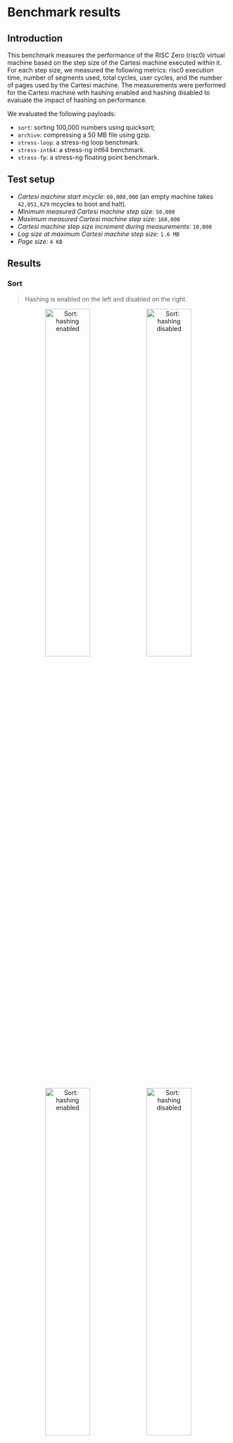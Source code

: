 # Benchmark results

## Introduction

This benchmark measures the performance of the RISC Zero (risc0) virtual machine based on the step size of the Cartesi machine executed within it. For each step size, we measured the following metrics: risc0 execution time, number of segments used, total cycles, user cycles, and the number of pages used by the Cartesi machine. The measurements were performed for the Cartesi machine with hashing enabled and hashing disabled to evaluate the impact of hashing on performance.

We evaluated the following payloads:
- `sort`: sorting 100,000 numbers using quicksort;
- `archive`: compressing a 50 MB file using gzip.
- `stress-loop`: a stress-ng loop benchmark.
- `stress-int64`: a stress-ng int64 benchmark.
- `stress-fp`: a stress-ng floating point benchmark.

## Test setup

- *Cartesi machine start mcycle*: `60,000,000` (an empty machine takes `42,051,629` mcycles to boot and halt).
- *Minimum measured Cartesi machine step size*: `50,000`
- *Maximum measured Cartesi machine step size*: `160,000`
- *Cartesi machine step size increment during measurements*: `10,000`
- *Log size at maximum Cartesi machine step size*: `1.6 MB`
- *Page size*: `4 KB`

## Results

### Sort

> Hashing is enabled on the left and disabled on the right.

<p align="center">
  <img src="sort_combined.png" alt="Sort: hashing enabled" width="45%">
  <img src="sort_nohash.png" alt="Sort: hashing disabled" width="45%">
</p>

<p align="center">
  <img src="sort_pages_combined.png" alt="Sort: hashing enabled" width="45%">
  <img src="sort_pages_nohash.png" alt="Sort: hashing disabled" width="45%">
</p>

**Memory touches, with hashing enabled**

<img src="sort_touches_combined.png" alt="Sort: hashing enabled">
<img src="sort_memory_combined.png" alt="Sort: hashing enabled">
<img src="sort_tlb_combined.png" alt="Sort: hashing enabled">

### Archive

> Hashing is enabled on the left and disabled on the right.

<p align="center">
  <img src="archive_combined.png" alt="Archive: hashing enabled" width="45%">
  <img src="archive_nohash.png" alt="Archive: hashing disabled" width="45%">
</p>

<p align="center">
  <img src="archive_pages_combined.png" alt="Archive: hashing enabled" width="45%">
  <img src="archive_pages_nohash.png" alt="Archive: hashing disabled" width="45%">
</p>

**Memory touches, with hashing enabled**

<img src="archive_touches_combined.png" alt="Archive: hashing enabled">
<img src="archive_memory_combined.png" alt="Archive: hashing enabled">
<img src="archive_tlb_combined.png" alt="Archive: hashing enabled">

### stress-loop

> Hashing is enabled on the left and disabled on the right.

<p align="center">
  <img src="stress_loop_combined.png" alt="stress-loop: hashing enabled" width="45%">
  <img src="stress_loop_nohash.png" alt="stress-loop: hashing disabled" width="45%">
</p>

<p align="center">
  <img src="stress_loop_pages_combined.png" alt="stress-loop: hashing enabled" width="45%">
  <img src="stress_loop_pages_nohash.png" alt="stress-loop: hashing disabled" width="45%">
</p>

**Memory touches, with hashing enabled**

<img src="stress_loop_touches_combined.png" alt="stress-loop: hashing enabled">
<img src="stress_loop_memory_combined.png" alt="stress-loop: hashing enabled">
<img src="stress_loop_tlb_combined.png" alt="stress-loop: hashing enabled">

### stress-int64

> Hashing is enabled on the left and disabled on the right.

<p align="center">
  <img src="stress_int64_combined.png" alt="stress-int64: hashing enabled" width="45%">
  <img src="stress_int64_nohash.png" alt="stress-int64: hashing disabled" width="45%">
</p>

<p align="center">
  <img src="stress_int64_pages_combined.png" alt="stress-int64: hashing enabled" width="45%">
  <img src="stress_int64_pages_nohash.png" alt="stress-int64: hashing disabled" width="45%">
</p>

**Memory touches, with hashing enabled**

<img src="stress_int64_touches_combined.png" alt="stress-int64: hashing enabled">
<img src="stress_int64_memory_combined.png" alt="stress-int64: hashing enabled">
<img src="stress_int64_tlb_combined.png" alt="stress-int64: hashing enabled">

### stress-fp

> Hashing is enabled on the left and disabled on the right.

<p align="center">
  <img src="stress_fp_combined.png" alt="stress-fp: hashing enabled" width="45%">
  <img src="stress_fp_nohash.png" alt="stress-fp: hashing disabled" width="45%">
</p>

<p align="center">
  <img src="stress_fp_pages_combined.png" alt="stress-fp: hashing enabled" width="45%">
  <img src="stress_fp_pages_nohash.png" alt="stress-fp: hashing disabled" width="45%">
</p>

**Memory touches, with hashing enabled**

<img src="stress_fp_touches_combined.png" alt="stress-fp: hashing enabled">
<img src="stress_fp_memory_combined.png" alt="stress-fp: hashing enabled">
<img src="stress_fp_tlb_combined.png" alt="stress-fp: hashing enabled">

## Raw data

<details>
  <summary>`sort` with hashing, metrics</summary>
  Execution Times: [24.40800225, 25.026591083, 25.52599125, 26.060533917, 26.940070958, 27.620274584, 27.911508291, 28.502488541, 28.871570667, 29.506068792, 30.088930791]
  Number of Segments: [1213, 1239, 1263, 1288, 1313, 1338, 1363, 1388, 1413, 1438, 1463]
  Total Cycles: [1271922688, 1298268160, 1324351488, 1350565888, 1376780288, 1402994688, 1429209088, 1454899200, 1481113600, 1507065856, 1533280256]
  User Cycles: [1203167107, 1226975354, 1250971773, 1274840140, 1298495028, 1322132204, 1345938345, 1369497504, 1393165231, 1417033128, 1440707744]
</details>

<details>
  <summary>`sort` with hashing, pages</summary>
  [(50000, 97), (60000, 179), (70000, 273), (80000, 316), (90000, 372), (100000, 372), (110000, 380), (120000, 387), (130000, 395), (140000, 396), (150000, 407)]
</details>

<details>
  <summary>`sort` with hashing, memory</summary>
  [(50000, Counter({'touch_page': 164861, 'read shadow': 72609, 'write shadow': 31347, 'read memory': 10007, 'write memory': 6477, 'flush tlb': 2304, 'read pma': 173, 'translate vaddr': 67, 'replace tlb': 54})), (60000, Counter({'touch_page': 197049, 'read shadow': 87006, 'write shadow': 37817, 'read memory': 11858, 'write memory': 7919, 'flush tlb': 2304, 'read pma': 173, 'translate vaddr': 67, 'replace tlb': 54})), (70000, Counter({'touch_page': 230602, 'read shadow': 102004, 'write shadow': 43632, 'read memory': 13950, 'write memory': 9535, 'flush tlb': 2304, 'read pma': 173, 'translate vaddr': 67, 'replace tlb': 54})), (80000, Counter({'touch_page': 263610, 'read shadow': 116926, 'write shadow': 49492, 'read memory': 16024, 'write memory': 11036, 'flush tlb': 2304, 'read pma': 173, 'translate vaddr': 67, 'replace tlb': 54})), (90000, Counter({'touch_page': 295779, 'read shadow': 131471, 'write shadow': 55814, 'read memory': 17926, 'write memory': 12435, 'flush tlb': 2304, 'read pma': 173, 'translate vaddr': 67, 'replace tlb': 54})), (100000, Counter({'touch_page': 327871, 'read shadow': 145822, 'write shadow': 62355, 'read memory': 19774, 'write memory': 13849, 'flush tlb': 2304, 'read pma': 173, 'translate vaddr': 67, 'replace tlb': 54})), (110000, Counter({'touch_page': 360655, 'read shadow': 160499, 'write shadow': 68515, 'read memory': 21751, 'write memory': 15353, 'flush tlb': 2304, 'read pma': 173, 'translate vaddr': 67, 'replace tlb': 54})), (120000, Counter({'touch_page': 392385, 'read shadow': 174916, 'write shadow': 74929, 'read memory': 23624, 'write memory': 16673, 'flush tlb': 2304, 'read pma': 173, 'translate vaddr': 67, 'replace tlb': 54})), (130000, Counter({'touch_page': 424535, 'read shadow': 189317, 'write shadow': 81351, 'read memory': 25517, 'write memory': 18085, 'flush tlb': 2304, 'read pma': 173, 'translate vaddr': 67, 'replace tlb': 54})), (140000, Counter({'touch_page': 457554, 'read shadow': 204092, 'write shadow': 87405, 'read memory': 27519, 'write memory': 19631, 'flush tlb': 2304, 'read pma': 173, 'translate vaddr': 67, 'replace tlb': 54})), (150000, Counter({'touch_page': 489869, 'read shadow': 218504, 'write shadow': 93905, 'read memory': 29368, 'write memory': 21095, 'flush tlb': 2304, 'read pma': 173, 'translate vaddr': 67, 'replace tlb': 54}))]
</details>

<details>
  <summary>`archive` with hashing, metrics</summary>
  Execution Times: [27.688293583, 28.012971917, 28.845702625, 29.770802875, 30.685631541, 31.765195875, 31.868262375, 32.5664795, 32.985951584, 33.612534583, 33.948183084]
  Number of Segments: [1368, 1394, 1432, 1458, 1483, 1508, 1533, 1570, 1613, 1638, 1663]
  Total Cycles: [1434451968, 1460928512, 1501560832, 1528299520, 1554513920, 1581252608, 1607467008, 1646264320, 1690566656, 1716781056, 1743781888]
  User Cycles: [1356288424, 1380402286, 1417727682, 1441735190, 1465304163, 1489080960, 1512878678, 1548992276, 1588665658, 1612243220, 1636288957]
</details>

<details>
  <summary>`archive` with hashing, pages</summary>
  [(50000, 97), (60000, 179), (70000, 273), (80000, 316), (90000, 372), (100000, 372), (110000, 380), (120000, 387), (130000, 395), (140000, 396), (150000, 407)]
</details>

<details>
  <summary>`archive` with hashing, memory</summary>
  [(50000, Counter({'touch_page': 157754, 'read shadow': 70788, 'write shadow': 41796, 'read memory': 8037, 'write memory': 3964, 'flush tlb': 2304, 'read pma': 220, 'translate vaddr': 137, 'replace tlb': 66})), (60000, Counter({'touch_page': 188523, 'read shadow': 84843, 'write shadow': 50057, 'read memory': 9848, 'write memory': 4704, 'flush tlb': 2304, 'read pma': 220, 'translate vaddr': 157, 'replace tlb': 66})), (70000, Counter({'touch_page': 218488, 'read shadow': 99051, 'write shadow': 58534, 'read memory': 11190, 'write memory': 5510, 'flush tlb': 2304, 'read pma': 224, 'translate vaddr': 167, 'replace tlb': 67})), (80000, Counter({'touch_page': 249251, 'read shadow': 113109, 'write shadow': 66797, 'read memory': 13000, 'write memory': 6248, 'flush tlb': 2304, 'read pma': 224, 'translate vaddr': 187, 'replace tlb': 67})), (90000, Counter({'touch_page': 279198, 'read shadow': 127315, 'write shadow': 75276, 'read memory': 14340, 'write memory': 7051, 'flush tlb': 2304, 'read pma': 224, 'translate vaddr': 197, 'replace tlb': 67})), (100000, Counter({'touch_page': 309532, 'read shadow': 141458, 'write shadow': 83654, 'read memory': 15898, 'write memory': 7826, 'flush tlb': 2304, 'read pma': 224, 'translate vaddr': 210, 'replace tlb': 67})), (110000, Counter({'touch_page': 339904, 'read shadow': 155578, 'write shadow': 92018, 'read memory': 17489, 'write memory': 8592, 'flush tlb': 2304, 'translate vaddr': 227, 'read pma': 224, 'replace tlb': 67})), (120000, Counter({'touch_page': 369877, 'read shadow': 169781, 'write shadow': 100494, 'read memory': 18833, 'write memory': 9400, 'flush tlb': 2304, 'translate vaddr': 237, 'read pma': 228, 'replace tlb': 68})), (130000, Counter({'touch_page': 400657, 'read shadow': 183846, 'write shadow': 108756, 'read memory': 20646, 'write memory': 10138, 'flush tlb': 2304, 'translate vaddr': 257, 'read pma': 232, 'replace tlb': 69})), (140000, Counter({'touch_page': 430603, 'read shadow': 198050, 'write shadow': 117236, 'read memory': 21986, 'write memory': 10941, 'flush tlb': 2304, 'translate vaddr': 267, 'read pma': 232, 'replace tlb': 69})), (150000, Counter({'touch_page': 461366, 'read shadow': 212109, 'write shadow': 125498, 'read memory': 23796, 'write memory': 11679, 'flush tlb': 2304, 'translate vaddr': 287, 'read pma': 232, 'replace tlb': 69}))]
</details>

<details>
  <summary>`stress-loop` with hashing, metrics</summary>
  Execution Times: [59.823801667, 64.917657875, 68.254624666, 82.7117275, 91.909244792, 94.041541042, 95.812312667, 97.933236042, 100.387099833, 101.773493417, 104.3847305]
  Number of Segments: [2988, 3232, 3421, 4160, 4624, 4735, 4832, 4936, 5057, 5137, 5261]
  Total Cycles: [3132162048, 3388997632, 3586260992, 4362076160, 4848091136, 4964483072, 5066719232, 5175771136, 5302124544, 5386534912, 5516558336]
  User Cycles: [2959721419, 3200696602, 3385732634, 4102352093, 4557559224, 4661614808, 4751118801, 4851735009, 4965362580, 5039497478, 5157040769]
</details>

<details>
  <summary>`stress-loop` with hashing, pages</summary>
  [(50000, 200), (60000, 215), (70000, 226), (80000, 273), (90000, 303), (100000, 308), (110000, 312), (120000, 317), (130000, 322), (140000, 325), (150000, 331)]
</details>

<details>
  <summary>`stress-loop` with hashing, memory</summary>
  [(50000, Counter({'touch_page': 220500, 'read shadow': 72840, 'write shadow': 28732, 'write memory': 16540, 'read memory': 15294, 'flush tlb': 1536, 'translate vaddr': 1088, 'read pma': 690, 'replace tlb': 211})), (60000, Counter({'touch_page': 270405, 'read shadow': 87573, 'write shadow': 34159, 'write memory': 20693, 'read memory': 19626, 'flush tlb': 1536, 'translate vaddr': 1120, 'read pma': 760, 'replace tlb': 226})), (70000, Counter({'touch_page': 318134, 'read shadow': 102113, 'write shadow': 39716, 'write memory': 24465, 'read memory': 23682, 'flush tlb': 1536, 'translate vaddr': 1228, 'read pma': 822, 'replace tlb': 240})), (80000, Counter({'touch_page': 384283, 'read shadow': 116823, 'write shadow': 46777, 'read memory': 27767, 'write memory': 25946, 'flush tlb': 13056, 'read pma': 2818, 'translate vaddr': 1797, 'replace tlb': 840})), (90000, Counter({'touch_page': 448710, 'read shadow': 133196, 'write shadow': 51500, 'write memory': 30207, 'read memory': 30120, 'flush tlb': 21760, 'read pma': 3828, 'translate vaddr': 2144, 'replace tlb': 1139})), (100000, Counter({'touch_page': 493793, 'read shadow': 148056, 'write shadow': 57341, 'write memory': 33157, 'read memory': 32291, 'flush tlb': 24064, 'read pma': 4301, 'translate vaddr': 2508, 'replace tlb': 1287})), (110000, Counter({'touch_page': 533345, 'read shadow': 162539, 'write shadow': 62864, 'write memory': 36439, 'read memory': 34064, 'flush tlb': 24064, 'read pma': 4317, 'translate vaddr': 2874, 'replace tlb': 1292})), (120000, Counter({'touch_page': 574267, 'read shadow': 177581, 'write shadow': 67954, 'write memory': 40218, 'read memory': 35631, 'flush tlb': 24064, 'read pma': 4333, 'translate vaddr': 3198, 'replace tlb': 1297})), (130000, Counter({'touch_page': 615231, 'read shadow': 192636, 'write shadow': 73029, 'write memory': 44006, 'read memory': 37196, 'flush tlb': 24064, 'read pma': 4357, 'translate vaddr': 3526, 'replace tlb': 1304})), (140000, Counter({'touch_page': 653418, 'read shadow': 206710, 'write shadow': 78952, 'write memory': 46854, 'read memory': 39075, 'flush tlb': 24064, 'read pma': 4366, 'translate vaddr': 3913, 'replace tlb': 1307})), (150000, Counter({'touch_page': 694471, 'read shadow': 221803, 'write shadow': 83992, 'write memory': 50695, 'read memory': 40609, 'flush tlb': 24064, 'read pma': 4384, 'translate vaddr': 4231, 'replace tlb': 1313}))]
</details>

<details>
  <summary>`stress-int64` with hashing, metrics</summary>
  Execution Times: [59.784809792, 64.613296292, 67.856245708, 82.61569025, 92.175856625, 94.856283292, 95.945892625, 97.961629208, 100.971925416, 102.357587417, 104.633275292]
  Number of Segments: [2987, 3218, 3394, 4160, 4624, 4735, 4833, 4937, 5057, 5137, 5247]
  Total Cycles: [3132096512, 3374317568, 3558866944, 4362076160, 4848615424, 4965007360, 5066981376, 5176033280, 5302124544, 5386534912, 5501878272]
  User Cycles: [2959547330, 3186696333, 3358849830, 4102580526, 4557653509, 4661842940, 4751352431, 4851953257, 4965584253, 5039715298, 5143343987]
</details>

<details>
  <summary>`stress-int64` with hashing, pages</summary>
  [(50000, 200), (60000, 214), (70000, 224), (80000, 273), (90000, 303), (100000, 308), (110000, 312), (120000, 317), (130000, 322), (140000, 325), (150000, 330)]
</details>

<details>
  <summary>`stress-int64` with hashing, memory</summary>
  [(50000, Counter({'touch_page': 220179, 'read shadow': 72814, 'write shadow': 28757, 'write memory': 16490, 'read memory': 15242, 'flush tlb': 1536, 'translate vaddr': 1100, 'read pma': 690, 'replace tlb': 211})), (60000, Counter({'touch_page': 270228, 'read shadow': 87559, 'write shadow': 34162, 'write memory': 20673, 'read memory': 19588, 'flush tlb': 1536, 'translate vaddr': 1131, 'read pma': 754, 'replace tlb': 225})
), (70000, Counter({'touch_page': 318140, 'read shadow': 102124, 'write shadow': 39705, 'write memory': 24479, 'read memory': 23662, 'flush tlb': 1536, 'translate vaddr': 1234, 'read pma': 813, 'replace tlb': 237})), (80000, Counter({'touch_page': 384296, 'read shadow': 116842, 'write shadow': 46762, 'read memory': 27747, 'write memory': 25964, 'flush tlb': 13056, 'read pma': 2818, 'translate vaddr': 1796, 'replace tlb': 840})), (90000, Counter({'touch_page': 448322, 'read shadow': 133095, 'write shadow': 51599, 'read memory': 30143, 'write memory': 30089, 'flush tlb': 21760, 'read pma': 3819, 'translate vaddr': 2153, 'replace tlb': 1136})), (100000, Counter({'touch_page': 493829, 'read shadow': 148075, 'write shadow': 57323, 'write memory': 33174, 'read memory': 32278, 'flush tlb': 24064, 'read pma': 4301, 'translate vaddr': 2510, 'rep
lace tlb': 1287})), (110000, Counter({'touch_page': 533422, 'read shadow': 162566, 'write shadow': 62833, 'write memory': 36472, 'read memory': 34041, 'flush tlb': 24064, 'read pma': 4317, 'translate vaddr': 2880, 'replace tlb': 1292})), (120000, Counter({'touch_page': 574292, 'read shadow': 177612, 'write shadow': 67927, 'write memory': 40245, 'read memory': 35601, 'flush tlb': 24064, 'read pma': 4333, 'translate vaddr': 3199, 'replace tlb': 1297})), (130000, Counter({'touch_page': 615248, 'read shadow': 192650, 'write shadow': 73016, 'write memory': 44025, 'read memory': 37176, 'flush tlb': 24064, 'read pma': 4357, 'translate vaddr': 3526, 'replace tlb': 1304})), (140000, Counter({'touch_page': 653428, 'read shadow': 206701, 'write shadow': 78941, 'write memory': 46860, 'read memory': 39070, 'flush tlb': 24064, 'read pma': 4366, 'translate vaddr': 3920, 'replace tlb': 1307})), (150000, Counter({'touch_page': 694370, 'read shadow': 221768, 'write shadow': 84020, 'write memory': 50658, 'read memory': 40619, 'flush tlb': 24064, 'read pma': 4381, 'translate vaddr': 4239, 'replace tlb': 1312}))]
</details>

<details>
  <summary>`stress-fp` with hashing, metrics</summary>
  Execution Times: [59.579221041, 64.709322542, 69.335317917, 82.706369292, 91.994851042, 94.1272425, 96.252901958, 98.500104917, 101.194926209, 102.166719833, 104.606742834]
  Number of Segments: [2987, 3232, 3477, 4160, 4624, 4735, 4832, 4936, 5071, 5153, 5261]
  Total Cycles: [3132096512, 3388997632, 3645374464, 4362076160, 4848615424, 4965007360, 5066719232, 5175771136, 5316411392, 5402787840, 5516558336]
  User Cycles: [2959832749, 3200804513, 3441597326, 4102573980, 4557882755, 4661785317, 4751306776, 4851921152, 4979389220, 5054503219, 5157426314]
</details>

<details>
  <summary>`stress-fp` with hashing, pages</summary>
  [(50000, 200), (60000, 215), (70000, 230), (80000, 273), (90000, 303), (100000, 308), (110000, 312), (120000, 317), (130000, 323), (140000, 326), (150000, 331)]
</details>

<details>
  <summary>`stress-fp` with hashing, memory</summary>
  [(50000, Counter({'touch_page': 220954, 'read shadow': 72834, 'write shadow': 28725, 'write memory': 16572, 'read memory': 15415, 'flush tlb': 1536, 'translate vaddr': 1080, 'read pma': 690, 'replace tlb': 211})), (60000, Counter({'touch_page': 270867, 'read shadow': 87571, 'write shadow': 34148, 'write memory': 20730, 'read memory': 19743, 'flush tlb': 1536, 'translate vaddr': 1112, 'read pma': 760, 'replace tlb': 226})), (70000, Counter({'touch_page': 318280, 'read shadow': 102049, 'write shadow': 39795, 'write memory': 24368, 'read memory': 23825, 'flush tlb': 1536, 'translate vaddr': 1248, 'read pma': 849, 'replace tlb': 249})), (80000, Counter({'touch_page': 384255, 'read shadow': 116772, 'write shadow': 46822, 'read memory': 27852, 'write memory': 25866, 'flush tlb': 13056, 'read pma': 2821, 'translate vaddr': 1810, 'replace tlb': 841})), (90000, Counter({'touch_page': 448840, 'read shadow': 133190, 'write shadow': 51568, 'read memory': 30215, 'write memory': 30124, 'flush tlb': 21760, 'read pma': 3900, 'translate vaddr': 2163, 'replace tlb': 1163})), (100000, Counter({'touch_page': 493599, 'read shadow': 147969, 'write shadow': 57412, 'write memory': 33078, 'read memory': 32327, 'flush tlb': 24064, 'read pma': 4301, 'translate vaddr': 2518, 'replace tlb': 1287})), (110000, Counter({'touch_page': 533208, 'read shadow': 162475, 'write shadow': 62911, 'write memory': 36373, 'read memory': 34099, 'flush tlb': 24064, 'read pma': 4317, 'translate vaddr': 2887, 'replace tlb': 1292})), (120000, Counter({'touch_page': 574150, 'read shadow': 177540, 'write shadow': 67987, 'write memory': 40172, 'read memory': 35646, 'flush tlb': 24064, 'read pma': 4333, 'translate vaddr': 3208, 'replace tlb': 1297})), (130000, Counter({'touch_page': 615104, 'read shadow': 192603, 'write shadow': 73063, 'write memory': 43968, 'read memory': 37201, 'flush tlb': 24064, 'read pma': 4360, 'translate vaddr': 3529, 'replace tlb': 1305})), (140000, Counter({'touch_page': 653954, 'read shadow': 206848, 'write shadow': 78803, 'write memory': 47026, 'read memory': 39035, 'flush tlb': 24064, 'read pma': 4369, 'translate vaddr': 3906, 'replace tlb': 1308})), (150000, Counter({'touch_page': 695139, 'read shadow': 221974, 'write shadow': 83808, 'write memory': 50905, 'read memory': 40564, 'flush tlb': 24064, 'read pma': 4384, 'translate vaddr': 4223, 'replace tlb': 1313}))]
</details>

<details>
  <summary>`sort` without hashing, metrics</summary>
  Execution Times: [4.116110958, 4.795842917, 5.25442475, 5.836159125, 6.714678416, 6.972458625, 7.541030542, 8.103924458, 8.693531667, 9.280503583, 9.850527]
  Number of Segments: [153, 178, 202, 227, 252, 277, 302, 327, 352, 377, 401]
  Total Cycles: [159449088, 185729024, 211812352, 238026752, 264241152, 290455552, 316145664, 342097920, 368312320, 394330112, 420478976]
  User Cycles: [144795148, 168603395, 192599814, 216468181, 240123069, 263760245, 287566386, 311125545, 334793272, 358661169, 382335785]
</details>

<details>
  <summary>`sort` without hashing, pages</summary>
  [(50000, 77), (60000, 77), (70000, 77), (80000, 77), (90000, 77), (100000, 77), (110000, 77), (120000, 77), (130000, 77), (140000, 77), (150000, 77)]
</details>

<details>
  <summary>`archive` without hashing, metrics</summary>
  Execution Times: [4.445975875, 5.0563435, 5.8641285, 6.344612417, 6.644023125, 7.230039667, 7.78878725, 8.310911375, 9.048822458, 9.622858333, 10.206426417]
  Number of Segments: [157, 183, 208, 234, 259, 284, 309, 333, 362, 387, 412]
  Total Cycles: [164626432, 191889408, 218103808, 244449280, 270663680, 297271296, 324009984, 348258304, 378798080, 405012480, 432013312]
  User Cycles: [148108092, 172221954, 195884487, 219891995, 243460968, 267237765, 291035483, 313647258, 339711457, 363289019, 387334756]
</details>

<details>
  <summary>`archive` without hashing, pages</summary>
  [(50000, 97), (60000, 179), (70000, 273), (80000, 316), (90000, 372), (100000, 372), (110000, 380), (120000, 387), (130000, 395), (140000, 396), (150000, 407)]
</details>

<details>
  <summary>`stress-loop` without hashing, metrics</summary>
  Execution Times: [6.844295417, 7.8594625, 8.765140083, 10.860310458, 12.083854792, 12.99840525, 14.048733542, 14.651155084, 15.7652835, 16.580864583, 17.534310542]
  Number of Segments: [242, 283, 322, 416, 470, 512, 555, 591, 645, 684, 726]
  Total Cycles: [252968960, 296222720, 336855040, 435224576, 492044288, 536870912, 581959680, 619708416, 675414016, 717225984, 761266176]
  User Cycles: [220012899, 257816577, 293634716, 369602654, 416104855, 452114524, 487450185, 520342558, 566246294, 599661003, 635978636]
</details>

<details>
  <summary>`stress-loop` without hashing, pages</summary>
  [(50000, 200), (60000, 215), (70000, 226), (80000, 273), (90000, 303), (100000, 308), (110000, 312), (120000, 317), (130000, 322), (140000, 325), (150000, 331)]
</details>

<details>
  <summary>`stress-int64` without hashing, metrics</summary>
  Execution Times: [7.225619167, 7.931633083, 8.775219834, 10.978940542, 12.176284209, 13.009211791, 13.9912865, 14.692022125, 15.804183375, 16.549565167, 17.474033708]
  Number of Segments: [242, 282, 323, 416, 470, 513, 555, 591, 645, 684, 725]
  Total Cycles: [252968960, 295698432, 338165760, 435421184, 491913216, 537001984, 581959680, 619708416, 675807232, 717225984, 760217600]
  User Cycles: [219892490, 257425491, 294131318, 369616367, 415984420, 452127936, 487469095, 520346086, 566253247, 599664103, 635568957]
</details>

<details>
  <summary>`stress-int64` without hashing, pages</summary>
  [(50000, 200), (60000, 214), (70000, 224), (80000, 273), (90000, 303), (100000, 308), (110000, 312), (120000, 317), (130000, 322), (140000, 325), (150000, 330)]
</details>

<details>
  <summary>`stress-fp` without hashing, metrics</summary>
  Execution Times: [6.857303958, 7.869118625, 8.826099792, 10.847246042, 12.111128, 13.002567667, 13.870791042, 14.659953583, 15.783684208, 16.582118958, 17.589230542]
  Number of Segments: [242, 283, 323, 416, 470, 512, 555, 591, 645, 686, 726]
  Total Cycles: [253231104, 296747008, 338165760, 435421184, 492830720, 536870912, 581959680, 619708416, 675545088, 718798848, 761266176]
  User Cycles: [220177909, 257978168, 295008996, 369609821, 416213666, 452070313, 487423440, 520313981, 566556391, 600896521, 636149461]
</details>

<details>
  <summary>`stress-fp` without hashing, pages</summary>
  [(50000, 200), (60000, 215), (70000, 230), (80000, 273), (90000, 303), (100000, 308), (110000, 312), (120000, 317), (130000, 323), (140000, 326), (150000, 331)]
</details>
